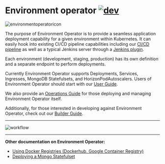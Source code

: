 # Environment operator [![dev](https://travis-ci.org/pearsontechnology/environment-operator.svg?branch=dev)](https://travis-ci.org/pearsontechnology/environment-operator/branches)

![environmentoperatoricon](https://github.com/pearsontechnology/environment-operator/blob/dev/docs/images/environmentoperatoricon.png)

The purpose of Environment Operator is to provide a seamless application deployment capability for a given environment within Kubernetes. It can easily hook into existing CI/CD pipeline capabilities including our [CI/CD pipeline](https://github.com/pearsontechnology/deployment-pipeline-jenkins-plugin) as well as a typical Jenkins server through a [Jenkins plugin](https://github.com/pearsontechnology/environment-operator-jenkins-plugin).


Each environment (development, staging, production) has its own definition and a separate endpoint to perform deployments.

Currently Environment Operator supports Deployments, Services, Ingresses, MongoDB Statefulsets, and HorizonPodAutoscalers. Users of 
Environment Operator should start with our [User Guide](https://github.com/pearsontechnology/environment-operator/blob/dev/docs/User_Guide.md).


We also provide an [Operations Guide](https://github.com/pearsontechnology/environment-operator/blob/dev/docs/Operatonal_Guide.md) for those deploying and managing Environment Operator itself.


Additionally, for those interested in developing against Environment Operator, check out our [Builder Guide](https://github.com/pearsontechnology/environment-operator/blob/dev/docs/Build.md).

*******************

![workflow](https://github.com/pearsontechnology/environment-operator/blob/dev/docs/images/workflow.png)

*******************

**Other documentation on Environment Operator:**

* [Using Docker Registries (Dockerhub, Google Container Registry)](https://github.com/pearsontechnology/environment-operator/blob/dev/docs/Private_Registry.md)
* [Deploying a Mongo Statefulset](https://github.com/pearsontechnology/environment-operator/blob/dev/docs/Mongo.md)


